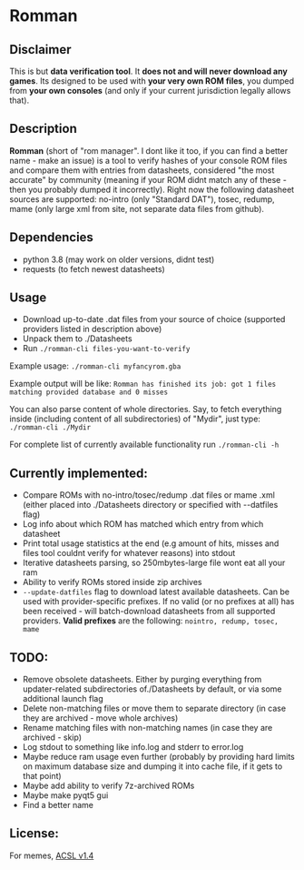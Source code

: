 # Romman

## Disclaimer

This is but **data verification tool**. It **does not and will never download any games**. Its designed to be used with **your very own ROM files**, you dumped from **your own consoles** (and only if your current jurisdiction legally allows that).

## Description

**Romman** (short of "rom manager". I dont like it too, if you can find a better name - make an issue) is a tool to verify hashes of your console ROM files and compare them with entries from datasheets, considered "the most accurate" by community (meaning if your ROM didnt match any of these - then you probably dumped it incorrectly). Right now the following datasheet sources are supported: no-intro (only "Standard DAT"), tosec, redump, mame (only large xml from site, not separate data files from github).

## Dependencies
- python 3.8 (may work on older versions, didnt test)
- requests (to fetch newest datasheets)

## Usage
- Download up-to-date .dat files from your source of choice (supported providers listed in description above)
- Unpack them to ./Datasheets
- Run `./romman-cli files-you-want-to-verify`

Example usage:
`./romman-cli myfancyrom.gba`

Example output will be like:
`Romman has finished its job: got 1 files matching provided database and 0 misses`

You can also parse content of whole directories. Say, to fetch everything inside (including content of all subdirectories) of "Mydir", just type:
`./romman-cli ./Mydir`

For complete list of currently available functionality run
`./romman-cli -h`

## Currently implemented:
- Compare ROMs with no-intro/tosec/redump .dat files or mame .xml (either placed into ./Datasheets directory or specified with --datfiles flag)
- Log info about which ROM has matched which entry from which datasheet
- Print total usage statistics at the end (e.g amount of hits, misses and files tool couldnt verify for whatever reasons) into stdout
- Iterative datasheets parsing, so 250mbytes-large file wont eat all your ram
- Ability to verify ROMs stored inside zip archives
- `--update-datfiles` flag to download latest available datasheets. Can be used with provider-specific prefixes. If no valid (or no prefixes at all) has been received - will batch-download datasheets from all supported providers. **Valid prefixes** are the following: `nointro, redump, tosec, mame`

## TODO:

- Remove obsolete datasheets. Either by purging everything from updater-related subdirectories of./Datasheets by default, or via some additional launch flag
- Delete non-matching files or move them to separate directory (in case they are archived - move whole archives)
- Rename matching files with non-matching names (in case they are archived - skip)
- Log stdout to something like info.log and stderr to error.log
- Maybe reduce ram usage even further (probably by providing hard limits on maximum database size and dumping it into cache file, if it gets to that point)
- Maybe add ability to verify 7z-archived ROMs
- Maybe make pyqt5 gui
- Find a better name

## License:

For memes, [ACSL v1.4](LICENSE)
